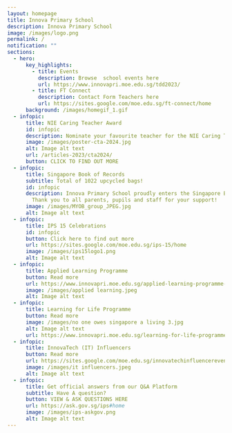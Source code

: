 ```yaml
---
layout: homepage
title: Innova Primary School
description: Innova Primary School
image: /images/logo.png
permalink: /
notification: ""
sections:
  - hero:
      key_highlights:
        - title: Events
          description: Browse  school events here
          url: https://www.innovapri.moe.edu.sg/tdd2023/
        - title: FT Connect
          description: Contact Form Teachers here
          url: https://sites.google.com/moe.edu.sg/ft-connect/home
      background: /images/homegif_1.gif
  - infopic:
      title: NIE Caring Teacher Award
      id: infopic
      description: Nominate your favourite teacher for the NIE Caring Teacher Award!
      image: /images/poster-cta-2024.jpg
      alt: Image alt text
      url: /articles-2023/cta2024/
      button: CLICK TO FIND OUT MORE
  - infopic:
      title: Singapore Book of Records
      subtitle: Total of 1022 upcycled bags!
      id: infopic
      description: Innova Primary School proudly enters the Singapore Book of Records.
        Thank you to all parents, pupils and staff for your support!
      image: /images/MYOB_group_JPEG.jpg
      alt: Image alt text
  - infopic:
      title: IPS 15 Celebrations
      id: infopic
      button: Click here to find out more
      url: https://sites.google.com/moe.edu.sg/ips-15/home
      image: /images/ips15logo1.png
      alt: Image alt text
  - infopic:
      title: Applied Learning Programme
      button: Read more
      url: https://www.innovapri.moe.edu.sg/applied-learning-programme-alp/
      image: /images/applied learning.jpeg
      alt: Image alt text
  - infopic:
      title: Learning for Life Programme
      button: Read more
      image: /images/no one owes singapore a living 3.jpg
      alt: Image alt text
      url: https://www.innovapri.moe.edu.sg/learning-for-life-programme-ips/
  - infopic:
      title: InnovaTech (IT) Influencers
      button: Read more
      url: https://sites.google.com/moe.edu.sg/innovatechinfluencereventsblog/home
      image: /images/it influencers.jpeg
      alt: Image alt text
  - infopic:
      title: Get official answers from our Q&A Platform
      subtitle: Have A question?
      button: VIEW & ASK QUESTIONS HERE
      url: https://ask.gov.sg/ips#home
      image: /images/ips-askgov.png
      alt: Image alt text
---
```

